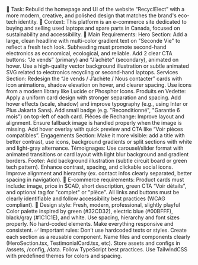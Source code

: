 🔧 Task: Rebuild the homepage and UI of the website “RecyclElect” with a more modern, creative, and polished design that matches the brand's eco-tech identity.
🧠 Context: This platform is an e-commerce site dedicated to buying and selling used laptops and spare parts in Canada, focused on sustainability and accessibility.
📑 Main Requirements:
Hero Section:
Add a large, clean headline with multi-color gradient text on "Seconde Vie" to reflect a fresh tech look.
Subheading must promote second-hand electronics as economical, ecological, and reliable.
Add 2 clear CTA buttons: “Je vends” (primary) and “J’achète” (secondary), animated on hover.
Use a high-quality vector background illustration or subtle animated SVG related to electronics recycling or second-hand laptops.
Services Section:
Redesign the “Je vends / J’achète / Nous contacter” cards with icon animations, shadow elevation on hover, and clearer spacing.
Use icons from a modern library like Lucide or Phosphor Icons.
Produits en Vedette:
Apply a uniform card design with stronger separation and spacing.
Add hover effects (scale, shadow) and improve typography (e.g., using Inter or Plus Jakarta Sans).
Add small badge (e.g. "Reconditionné", "Garantie 6 mois") on top-left of each card.
Pièces de Rechange:
Improve layout and alignment. Ensure fallback image is handled properly when the image is missing.
Add hover overlay with quick preview and CTA like “Voir pièces compatibles”.
Engagements Section:
Make it more visible: add a title with better contrast, use icons, background gradients or split sections with white and light-gray alternance.
Témoignages:
Use carousel/slider format with animated transitions or card layout with light blur background and gradient borders.
Footer:
Add background illustration (subtle circuit board or green tech pattern).
Enhance contrast, spacing, and clickable social icons.
Improve alignment and hierarchy (ex. contact infos clearly separated, better spacing in navigation).
🛒 E-commerce requirements:
Product cards must include: image, price in $CAD, short description, green CTA “Voir détails”, and optional tag for "complet" or "pièce".
All links and buttons must be clearly identifiable and follow accessibility best practices (WCAG compliant).
🎨 Design style:
Fresh, modern, professional, slightly playful
Color palette inspired by green (#32CD32), electric blue (#00BFFF), black/gray (#1C1C1E), and white.
Use spacing, hierarchy and font sizes properly. No hard-coded elements. Make everything responsive and consistent.
✅ Important rules:
Don’t use hardcoded texts or styles.
Create each section as a reusable component.
Name files and components clearly (HeroSection.tsx, TestimonialCard.tsx, etc).
Store assets and configs in /assets, /config, /data.
Follow TypeScript best practices.
Use TailwindCSS with predefined themes for colors and spacing.
